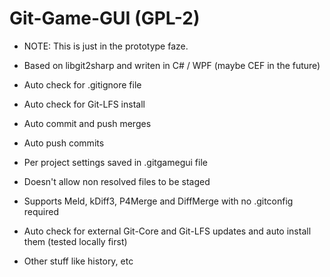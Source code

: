 # Git-Game-GUI (GPL-2)



- NOTE: This is just in the prototype faze.

- Based on libgit2sharp and writen in C# / WPF (maybe CEF in the future)

- Auto check for .gitignore file

- Auto check for Git-LFS install

- Auto commit and push merges

- Auto push commits

- Per project settings saved in .gitgamegui file

- Doesn't allow non resolved files to be staged

- Supports Meld, kDiff3, P4Merge and DiffMerge with no .gitconfig required

- Auto check for external Git-Core and Git-LFS updates and auto install them (tested locally first)

- Other stuff like history, etc